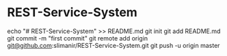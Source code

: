 # REST-Service-System
echo "# REST-Service-System" >> README.md
git init
git add README.md
git commit -m "first commit"
git remote add origin git@github.com:slimanir/REST-Service-System.git
git push -u origin master

